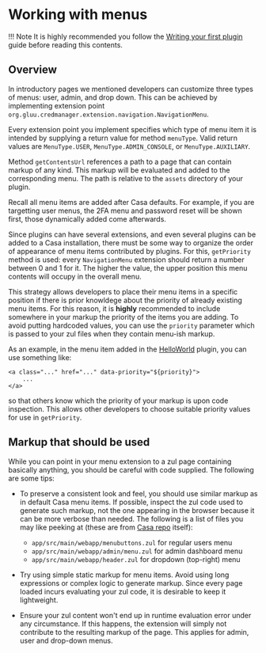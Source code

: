 # Working with menus

!!! Note
    It is highly recommended you follow the [Writing your first plugin](writing-first.md) guide before reading this contents.
    
## Overview

In introductory pages we mentioned developers can customize three types of menus: user, admin, and drop down. This can be achieved by implementing extension point `org.gluu.credmanager.extension.navigation.NavigationMenu`.

Every extension point you implement specifies which type of menu item it is intended by supplying a return value for method `menuType`. Valid return values are `MenuType.USER`, `MenuType.ADMIN_CONSOLE`, or `MenuType.AUXILIARY`.

Method `getContentsUrl` references a path to a page that can contain markup of any kind. This markup will be evaluated and added to the corresponding menu. The path is relative to the `assets` directory of your plugin.

Recall all menu items are added after Casa defaults. For example, if you are targetting user menus, the 2FA menu and password reset will be shown first, those dynamically added come afterwards.

Since plugins can have several extensions, and even several plugins can be added to a Casa installation, there must be some way to organize the order of appearance of menu items contributed by plugins. For this, `getPriority` method is used: every `NavigationMenu` extension should return a number between 0 and 1 for it. The higher the value, the upper position this menu contents will occupy in the overall menu.

This strategy allows developers to place their menu items in a specific position if there is prior knowldege about the priority of already existing menu items. For this reason, it is **highly** recommended to include somewhere in your markup the priority of the items you are adding. To avoid putting hardcoded values, you can use the `priority` parameter which is passed to your zul files when they contain menu-ish markup. 

As an example, in the menu item added in the [HelloWorld](writing-first.md#menuzul) plugin, you can use something like:

```
<a class="..." href="..." data-priority="${priority}">
	...
</a>
```

so that others know which the priority of your markup is upon code inspection. This allows other developers to choose suitable priority values for use in `getPriority`.

## Markup that should be used

While you can point in your menu extension to a zul page containing basically anything, you should be careful with code supplied. The following are some tips:

- To preserve a consistent look and feel, you should use similar markup as in default Casa menu items. If possible, inspect the zul code used to generate such markup, not the one appearing in the browser because it can be more verbose than needed. The following is a list of files you may like peeking at (these are from [Casa repo](writing-first.md#download-project) itself):

   - `app/src/main/webapp/menubuttons.zul` for regular users menu
   - `app/src/main/webapp/admin/menu.zul` for admin dashboard menu
   - `app/src/main/webapp/header.zul` for dropdown (top-right) menu
   
- Try using simple static markup for menu items. Avoid using long expressions or complex logic to generate markup. Since every page loaded incurs evaluating your zul code, it is desirable to keep it lightweight.

- Ensure your zul content won't end up in runtime evaluation error under any circumstance. If this happens, the extension will simply not contribute to the resulting markup of the page. This applies for admin, user and drop-down menus.

